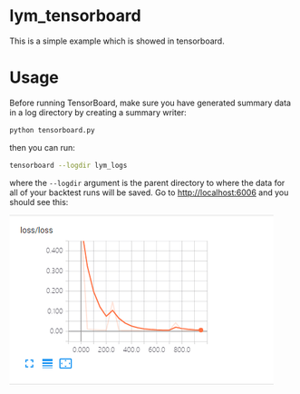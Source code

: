 # lym_tensorboard
This is a simple example which is showed in tensorboard.

# Usage
Before running TensorBoard, make sure you have generated summary data in a log directory by creating a summary writer:
``` python
python tensorboard.py
```

then you can run:
``` bash
tensorboard --logdir lym_logs
```

where the `--logdir` argument is the parent directory to where the data for all of your backtest runs will be saved. Go to [http://localhost:6006](http://localhost:6006) and you should see this:

![_config.yml](https://github.com/lym0302/lym_tensorboard/blob/master/loss.png)
